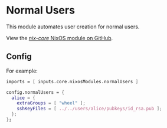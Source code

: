 # Normal Users

This module automates user creation for normal users.

View the [*nix-core* NixOS module on GitHub](https://github.com/sid115/nix-core/tree/master/modules/nixos/normalUsers).

## Config

For example:

```nix
imports = [ inputs.core.nixosModules.normalUsers ]

config.normalUsers = {
  alice = {
    extraGroups = [ "wheel" ];
    sshKeyFiles = [ ../../users/alice/pubkeys/id_rsa.pub ];
  };
};
```
